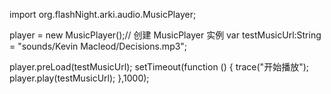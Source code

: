 import org.flashNight.arki.audio.MusicPlayer;

player = new MusicPlayer();// 创建 MusicPlayer 实例
var testMusicUrl:String = "sounds/Kevin Macleod/Decisions.mp3";

player.preLoad(testMusicUrl);
setTimeout(function ()
{
trace("开始播放");
player.play(testMusicUrl);
},1000);